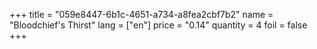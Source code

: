 +++
title = "059e8447-6b1c-4651-a734-a8fea2cbf7b2"
name = "Bloodchief's Thirst"
lang = ["en"]
price = "0.14"
quantity = 4
foil = false
+++
